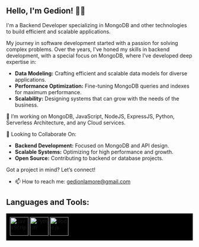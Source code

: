 ## Hello, I'm Gedion! 👨‍💻

I'm a Backend Developer specializing in MongoDB and other technologies to build efficient and scalable applications.

My journey in software development started with a passion for solving complex problems. Over the years, I've honed my skills in backend development, with a special focus on MongoDB, where I've developed deep expertise in:

- **Data Modeling:** Crafting efficient and scalable data models for diverse applications.
- **Performance Optimization:** Fine-tuning MongoDB queries and indexes for maximum performance.
- **Scalability:** Designing systems that can grow with the needs of the business.

👯 I’m working on MongoDB, JavaScript, NodeJS, ExpressJS, Python, Serverless Architecture, and any Cloud services.

🤝 Looking to Collaborate On:
- **Backend Development:** Focused on MongoDB and API design.
- **Scalable Systems:** Optimizing for high performance and growth.
- **Open Source:** Contributing to backend or database projects.

Got a project in mind? Let’s connect!

- 📫 How to reach me: gedionlamore@gmail.com

## Languages and Tools:

<div style="background-color:black; padding:10px;">
    <img src="https://cdn.jsdelivr.net/npm/simple-icons@v9/icons/javascript.svg" alt="JavaScript" width="50" style="background-color:black"/>
    <img src="https://cdn.jsdelivr.net/npm/simple-icons@v9/icons/python.svg" alt="Python" width="50" style="background-color:black"/>
    <img src="https://cdn.jsdelivr.net/npm/simple-icons@v9/icons/node-dot-js.svg" alt="Node.js" width="50" style="background-color:black"/>
    <img src="https://cdn.jsdelivr.net/npm/simple-icons@v9/icons/express.svg" alt="Express
